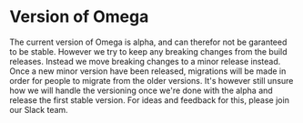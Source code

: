 # Version of Omega

The current version of Omega is alpha, and can therefor not be garanteed to be stable.
However we try to keep any breaking changes from the build releases.
Instead we move breaking changes to a minor release instead.
Once a new minor version have been released, migrations will be made in order for people to migrate from the older versions.
It's however still unsure how we will handle the versioning once we're done with the alpha and release the first stable version.
For ideas and feedback for this, please join our Slack team.

